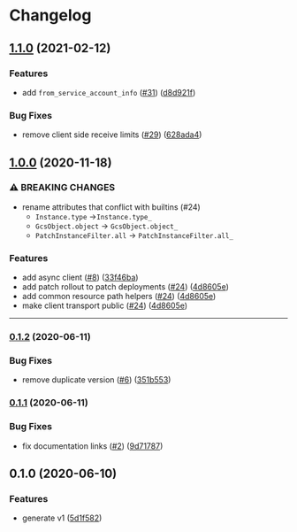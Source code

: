 # Changelog

## [1.1.0](https://www.github.com/googleapis/python-os-config/compare/v1.0.0...v1.1.0) (2021-02-12)


### Features

* add `from_service_account_info` ([#31](https://www.github.com/googleapis/python-os-config/issues/31)) ([d8d921f](https://www.github.com/googleapis/python-os-config/commit/d8d921fc28d294039c574e4dc327fbe1caa27337))


### Bug Fixes

* remove client side receive limits  ([#29](https://www.github.com/googleapis/python-os-config/issues/29)) ([628ada4](https://www.github.com/googleapis/python-os-config/commit/628ada4004b1add04f5c2d95b9b1cad48616cf2c))

## [1.0.0](https://www.github.com/googleapis/python-os-config/compare/v0.1.2...v1.0.0) (2020-11-18)


### ⚠ BREAKING CHANGES

* rename attributes that conflict with builtins (#24)
    * `Instance.type` ->`Instance.type_`
    * `GcsObject.object` -> `GcsObject.object_`
    * `PatchInstanceFilter.all` -> `PatchInstanceFilter.all_`

### Features

* add async client ([#8](https://www.github.com/googleapis/python-os-config/issues/8)) ([33f46ba](https://www.github.com/googleapis/python-os-config/commit/33f46ba4aa34e066a70a5ad792254574b5985f83))
* add patch rollout to patch deployments ([#24](https://www.github.com/googleapis/python-os-config/issues/24)) ([4d8605e](https://www.github.com/googleapis/python-os-config/commit/4d8605e2d92af271b2c363490926689266c1d4b6))
* add common resource path helpers ([#24](https://www.github.com/googleapis/python-os-config/issues/24)) ([4d8605e](https://www.github.com/googleapis/python-os-config/commit/4d8605e2d92af271b2c363490926689266c1d4b6))
* make client transport public ([#24](https://www.github.com/googleapis/python-os-config/issues/24)) ([4d8605e](https://www.github.com/googleapis/python-os-config/commit/4d8605e2d92af271b2c363490926689266c1d4b6))
---
### [0.1.2](https://www.github.com/googleapis/python-os-config/compare/v0.1.1...v0.1.2) (2020-06-11)


### Bug Fixes

* remove duplicate version ([#6](https://www.github.com/googleapis/python-os-config/issues/6)) ([351b553](https://www.github.com/googleapis/python-os-config/commit/351b5531244bb207fc6696625dbeaf840e7a469f))

### [0.1.1](https://www.github.com/googleapis/python-os-config/compare/v0.1.0...v0.1.1) (2020-06-11)


### Bug Fixes

* fix documentation links ([#2](https://www.github.com/googleapis/python-os-config/issues/2)) ([9d71787](https://www.github.com/googleapis/python-os-config/commit/9d717874d310d40efdb8f2a316521ea90e8c0e63))

## 0.1.0 (2020-06-10)


### Features

* generate v1 ([5d1f582](https://www.github.com/googleapis/python-os-config/commit/5d1f582b5b02d128ef44120d285941805d234ec7))
